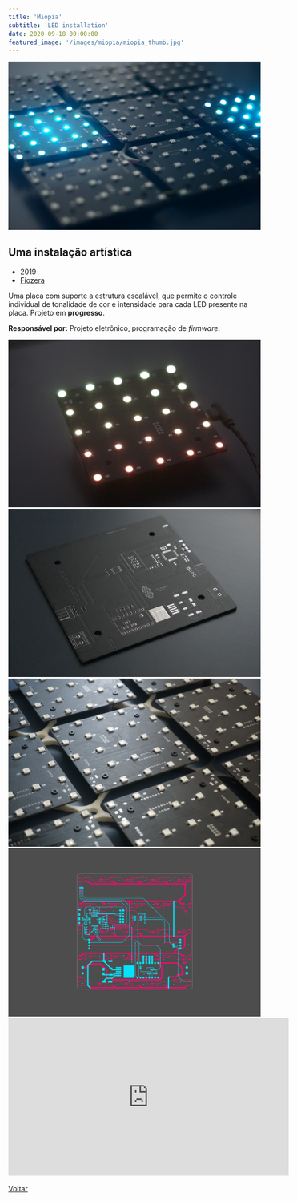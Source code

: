 ```yaml
---
title: 'Miopia'
subtitle: 'LED installation'
date: 2020-09-18 00:00:00
featured_image: '/images/miopia/miopia_thumb.jpg'
---
```


![](/images/miopia/miopia_01.jpg)

## Uma instalação artística

* 2019
* [Fiozera](https://fiozera.com.br/)

Uma placa com suporte a estrutura escalável, que permite o controle individual de tonalidade de cor e intensidade para cada LED presente na placa. Projeto em **progresso**.

**Responsável por:** Projeto eletrônico, programação de *firmware*.

<div class="gallery" data-columns="2">
	<img src="/images/miopia/miopia_02.jpg">
	<img src="/images/miopia/miopia_03.jpg">
	<img src="/images/miopia/miopia_04.jpg">
	<img src="/images/miopia/miopia_05.jpg">
</div>

<iframe width="560" height="315" src="https://www.youtube-nocookie.com/embed/ZcFa5uXEPcw?controls=0" frameborder="0" allow="accelerometer; autoplay; clipboard-write; encrypted-media; gyroscope; picture-in-picture" allowfullscreen></iframe>

<a href='/' class="button button--large">Voltar</a>